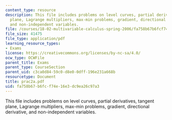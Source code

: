 ```yaml
---
content_type: resource
description: This file includes problems on level curves, partial derivatives, tangent
  plane, Lagrange multipliers, max-min problems, gradient, directional derivative,
  and non-independent variables.
file: /courses/18-02-multivariable-calculus-spring-2006/fa758b67b6fcf74e16e3dc9ea26c97a3_prac2a.pdf
file_size: 41475
file_type: application/pdf
learning_resource_types:
- Exams
license: https://creativecommons.org/licenses/by-nc-sa/4.0/
ocw_type: OCWFile
parent_title: Exams
parent_type: CourseSection
parent_uid: c3ca0d84-59c0-d8e0-0dff-196e231a668b
resourcetype: Document
title: prac2a.pdf
uid: fa758b67-b6fc-f74e-16e3-dc9ea26c97a3
---
```

This file includes problems on level curves, partial derivatives, tangent plane, Lagrange multipliers, max-min problems, gradient, directional derivative, and non-independent variables.